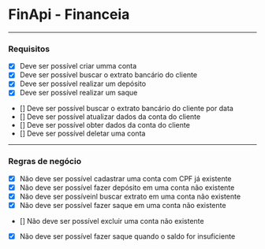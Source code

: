 # FinApi - Financeia

---

### Requisitos

- [x] Deve ser possível criar umma conta
- [x] Deve ser possível buscar o extrato bancário do cliente
- [x] Deve ser possível realizar um depósito
- [x] Deve ser possível realizar um saque
- [] Deve ser possível buscar o extrato bancário do cliente por data
- [] Deve ser possível atualizar dados da conta do cliente
- [] Deve ser possível obter dados da conta do cliente
- [] Deve ser possível deletar uma conta

---

### Regras de negócio

- [x] Não deve ser possível cadastrar uma conta com CPF já existente
- [x] Não deve ser possível fazer depósito em uma conta não existente
- [x] Não deve ser possíveinl buscar extrato em uma conta não existente
- [x] Não deve ser possível fazer saque em uma conta não existente
- [] Não deve ser possível excluir uma conta não existente
- [x] Não deve ser possível fazer saque quando o saldo for insuficiente
